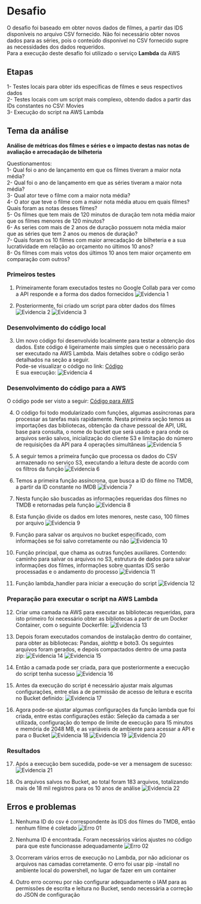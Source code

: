 # Desafio
O desafio foi baseado em obter novos dados de filmes, a partir das IDS disponíveis no arquivo CSV fornecido. Não foi necessário obter novos dados para as séries, pois o conteúdo disponível no CSV fornecido supre as necessidades dos dados requeridos.<br>
Para a execução deste desafio foi utilizado o serviço **Lambda** da AWS

## Etapas
1- Testes locais para obter ids específicas de filmes e seus respectivos dados<br>
2- Testes locais com um script mais complexo, obtendo dados a partir das IDs constantes no CSV: Movies<br>
3- Execução do script na AWS Lambda

## Tema da análise

**Análise de métricas dos filmes e séries e o impacto destas nas notas de avaliação e arrecadação de bilheteria**

Questionamentos:<br>
1- Qual foi o ano de lançamento em que os filmes tiveram a maior nota média?<br>
2- Qual foi o ano de lançamento em que as séries tiveram a maior nota média?<br>
3- Qual ator teve o filme com a maior nota média?<br>
4- O ator que teve o filme com a maior nota média atuou em quais filmes? Quais foram as notas desses filmes?<br>
5- Os filmes que tem mais de 120 minutos de duração tem nota média maior que os filmes menores de 120 minutos?<br>
6- As series com mais de 2 anos de duração possuem nota média maior que as séries que tem 2 anos ou menos de duração?<br>
7- Quais foram os 10 filmes com maior arrecadação de bilheteria e a sua lucratividade em relação ao orçamento no últimos 10 anos?<br>
8- Os filmes com mais votos dos últimos 10 anos tem maior orçamento em comparação com outros?

### Primeiros testes
1. Primeiramente foram executados testes no Google Collab para ver como a API responde e a forma dos dados fornecidos
![Evidencia 1](../evidencias/01.png)

2. Posteriormente, foi criado um script para obter dados dos filmes
![Evidencia 2](../evidencias/02.png)
![Evidencia 3](../evidencias/03.png) 

### Desenvolvimento do código local

3. Um novo código foi desenvolvido localmente para testar a obtenção dos dados. Este código é ligeiramente mais simples que o necessário para ser executado na AWS Lambda. Mais detalhes sobre o código serão detalhados na seção a seguir.<br> Pode-se visualizar o código no link:
[Código](../desafio/Script_Local.py)<br>
E sua execução:
![Evidencia 4](../evidencias/04.png)

### Desenvolvimento do código para a AWS

O código pode ser visto a seguir:
[Código para AWS](../desafio/Script_AWS.py)<br>

4. O código foi todo modularizado com funções, algumas assíncronas para processar as tarefas mais rapidamente. Nesta primeira seção temos as importações das bibliotecas, obtenção da chave pessoal de API, URL base para consulta, o nome do bucket que será usado e para onde os arquivos serão salvos, inicialização do cliente S3 e limitação do número de requisições da API para 4 operações simultâneas
![Evidencia 5](../evidencias/05.png)

5. A seguir temos a primeira função que processa os dados do CSV armazenado no serviço S3, executando a leitura deste de acordo com os filtros da função
![Evidencia 6](../evidencias/06.png)

6. Temos a primeira função assíncrona, que busca a ID do filme no TMDB, a partir da ID constante no IMDB
![Evidencia 7](../evidencias/07.png)

7. Nesta função são buscadas as informações requeridas dos filmes no TMDB e retornadas pela função
![Evidencia 8](../evidencias/08.png)

8. Esta função divide os dados em lotes menores, neste caso, 100 filmes por arquivo
![Evidencia 9](../evidencias/09.png)

9. Função para salvar os arquivos no bucket especificado, com informações se foi salvo corretamente ou não
![Evidencia 10](../evidencias/10.png)

10. Função principal, que chama as outras funções auxiliares. Contendo: caminho para salvar os arquivos no S3, estrutura de dados para salvar informações dos filmes, informações sobre quantas IDS serão processadas e o andamento do processo
![Evidencia 11](../evidencias/11.png)

11. Função lambda_handler para iniciar a execução do script
![Evidencia 12](../evidencias/12.png)

### Preparação para executar o script na AWS Lambda

12. Criar uma camada na AWS para executar as bibliotecas requeridas, para isto primeiro foi necessário obter as bibliotecas a partir de um Docker Container, com o seguinte Dockerfile:
![Evidencia 13](../evidencias/13.png)

13. Depois foram executados comandos de instalação dentro do container, para obter as bibliotecas: Pandas, aiohttp e boto3. Os seguintes arquivos foram gerados, e depois compactados dentro de uma pasta zip:
![Evidencia 14](../evidencias/14.png)
![Evidencia 15](../evidencias/15.png)

14. Então a camada pode ser criada, para que posteriormente a execução do script tenha sucesso
![Evidencia 16](../evidencias/16.png)

15. Antes da execução do script é necessário ajustar mais algumas configurações, entre elas a de permissão de acesso de leitura e escrita no Bucket definido:
![Evidencia 17](../evidencias/17.png)

16. Agora pode-se ajustar algumas configurações da função lambda que foi criada, entre estas configurações estão: Seleção da camada a ser utilizada, configuração do tempo de limite de execução para 15 minutos e memória de 2048 MB, e as variáveis de ambiente para acessar a API e para o Bucket
![Evidencia 18](../evidencias/18.png)
![Evidencia 19](../evidencias/19.png)
![Evidencia 20](../evidencias/20.png)

### Resultados

17. Após a execução bem sucedida, pode-se ver a mensagem de sucesso:
![Evidencia 21](../evidencias/21.png)

18. Os arquivos salvos no Bucket, ao total foram 183 arquivos, totalizando mais de 18 mil registros para os 10 anos de análise
![Evidencia 22](../evidencias/22.png)

## Erros e problemas

1. Nenhuma ID do csv é correspondente às IDS dos filmes do TMDB, então nenhum filme é coletado
![Erro 01](../evidencias/Err_01.png)

2. Nenhuma ID é encontrada. Foram necessários vários ajustes no código para que este funcionasse adequadamente
![Erro 02](../evidencias/Err_02.png)

3. Ocorreram vários erros de execução no Lambda, por não adicionar os arquivos nas camadas corretamente. O erro foi usar pip -install no ambiente local do powershell, no lugar de fazer em um container

4. Outro erro ocorreu por não configurar adequadamente o IAM para as permissões de escrita e leitura no Bucket, sendo necessária a correção do JSON de configuração